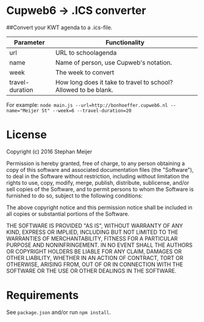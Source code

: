 # Cupweb6 -> .ICS converter
##Convert your KWT agenda to a .ics-file.

| Parameter       | Functionality                                                   |
|-----------------|-----------------------------------------------------------------|
| url             | URL to schoolagenda                                             |
| name            | Name of person, use Cupweb's notation.                          |
| week            | The week to convert                                             |
| travel-duration | How long does it take to travel to school? Allowed to be blank. |

For example:
```node main.js --url=http://bonhoeffer.cupweb6.nl --name="Meijer St" --week=6 --travel-duration=20```

# License
Copyright (c) 2016 Stephan Meijer

Permission is hereby granted, free of charge, to any person obtaining a copy of this software and associated documentation files (the "Software"), to deal in the Software without restriction, including without limitation the rights to use, copy, modify, merge, publish, distribute, sublicense, and/or sell copies of the Software, and to permit persons to whom the Software is furnished to do so, subject to the following conditions:

The above copyright notice and this permission notice shall be included in all copies or substantial portions of the Software.

THE SOFTWARE IS PROVIDED "AS IS", WITHOUT WARRANTY OF ANY KIND, EXPRESS OR IMPLIED, INCLUDING BUT NOT LIMITED TO THE WARRANTIES OF MERCHANTABILITY, FITNESS FOR A PARTICULAR PURPOSE AND NONINFRINGEMENT. IN NO EVENT SHALL THE AUTHORS OR COPYRIGHT HOLDERS BE LIABLE FOR ANY CLAIM, DAMAGES OR OTHER LIABILITY, WHETHER IN AN ACTION OF CONTRACT, TORT OR OTHERWISE, ARISING FROM, OUT OF OR IN CONNECTION WITH THE SOFTWARE OR THE USE OR OTHER DEALINGS IN THE SOFTWARE.

# Requirements
See `package.json` and/or run `npm install`.
